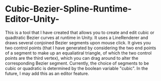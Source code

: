 # Cubic-Bezier-Spline-Runtime-Editor-Unity-

This is a tool that I have created that allows you to create and edit cubic or quadtratic Bezier curves at runtime in Unity. It uses a LineRenderer and draws several conjoined Bezier segments upon mouse click. It gives you two control points (that I have generated by considering the two end points of a segment to make up an equaliatiral triangle, of which the two control points are the third vertex), which you can drag around to alter the corresponding Bezier segment. Currently, the choice of segments to be cubic or quadratic is determined by the boolean variable "cubic". In the future, I may add this as an editor feature. 
